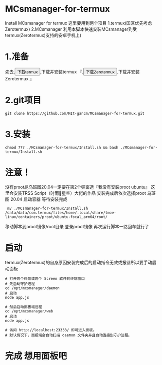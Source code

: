 # MCsmanager-for-termux
Install MCsmanager for termux
这里要用到两个项目 1.termux(国区优先考虑Zerotermux)
                2.MCsmanager
利用本脚本快速安装MCsmanager到受termux(Zerotermux)支持的安卓手机上)
# 1.准备
先去<a href="https://github.com/termux/termux-app#github">
    <button>下载termux</button>
</a>
下载并安装termux
『<a href="https://github.com/hanxinhao000/ZeroTermux">
    <button>下载Zerotermux</button>
  </a>
  下载并安装Zerotermux                                   』
# 2.git项目
```
git clone https://github.com/MIt-gancm/MCsmanager-for-termux.git
```
# 3.安装
```
chmod 777 ./MCsmanager-for-termux/Install.sh && bash ./MCsmanager-for-termux/Install.sh
```
# 注意！
没有proot屁乌班图20.04一定要在第2个弹窗选『我没有安装proot ubuntu』
这里会安装TRSS Script（时雨🌌星空）大佬的作品
安装完成后依次选择proot  乌班图   20.04 启动容器 等待安装完成
```
 mv ./MCsmanager-for-termux/Install.sh /data/data/com.termux/files/home/.local/share/tmoe-linux/containers/proot/ubuntu-focal_arm64/root/
```
移动脚本到proot镜像/root目录
登录proot镜像
再次运行脚本一路回车就行了
# 启动
termux(Zerotermux)的自身原因安装完成后的启动指令无效或报错所以要手动启动面板
```
# 打开两个终端或两个 Screen 软件的终端窗口
# 先启动守护进程
cd /opt/mcsmanager/daemon
# 启动
node app.js

# 然后启动面板端进程
cd /opt/mcsmanager/web
# 启动
node app.js

# 访问 http://localhost:23333/ 即可进入面板。
# 默认情况下，面板端会自动扫描 daemon 文件夹并且自动连接到守护进程。
```
# 完成 想用面板吧
